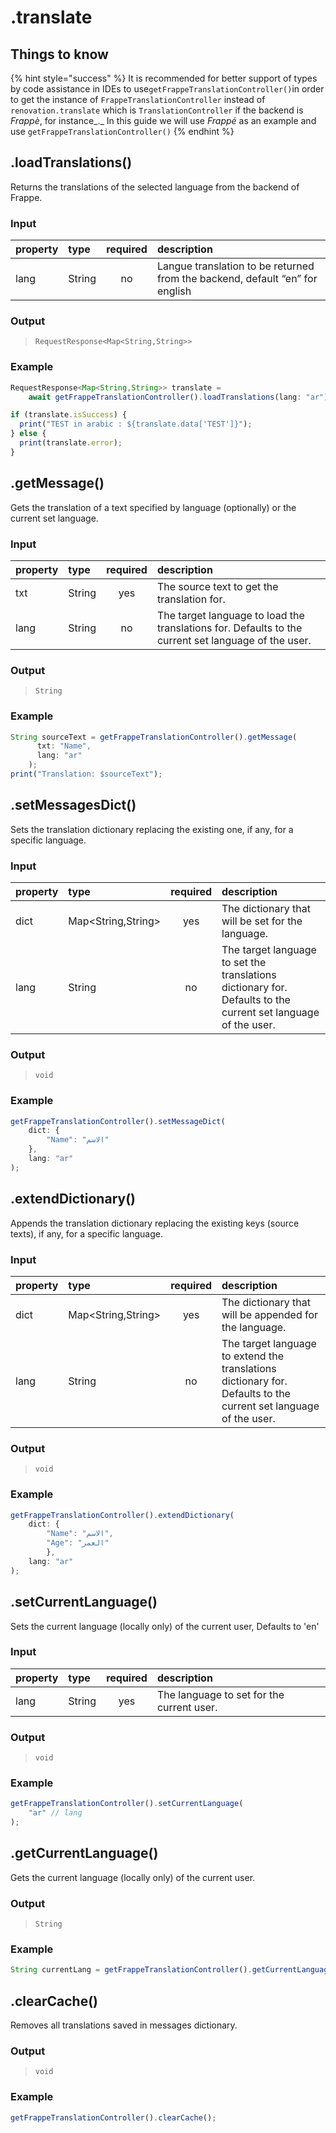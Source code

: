 # .translate

## Things to know

{% hint style="success" %}
It is recommended for better support of types by code assistance in IDEs to use`getFrappeTranslationController()`in order to get the instance of `FrappeTranslationController` instead of `renovation.translate` which is `TranslationController` if the backend is _Frappè_, for instance_._ In this guide we will use _Frappé_ as an example and use `getFrappeTranslationController()`
{% endhint %}

## .loadTranslations\(\)

Returns the translations of the selected language from the backend of Frappe.

### Input

| property | type | required | description |
| :--- | :--- | :---: | :--- |
| lang | String | no | Langue translation to be returned from the backend, default “en” for english |

### Output

> `RequestResponse<Map<String,String>>`

### Example

```javascript
RequestResponse<Map<String,String>> translate =
    await getFrappeTranslationController().loadTranslations(lang: "ar");

if (translate.isSuccess) {
  print("TEST in arabic : ${translate.data['TEST']}");
} else {
  print(translate.error);
}
```

## .getMessage\(\)

Gets the translation of a text specified by language \(optionally\) or the current set language.

### Input

| property | type | required | description |
| :--- | :--- | :---: | :--- |
| txt | String | yes | The source text to get the translation for. |
| lang | String | no | The target language to load the translations for. Defaults to the current set language of the user. |

### Output

> `String`

### Example

```typescript
String sourceText = getFrappeTranslationController().getMessage(
      txt: "Name",
      lang: "ar"
    );
print("Translation: $sourceText");
```

## .setMessagesDict\(\)

Sets the translation dictionary replacing the existing one, if any, for a specific language.

### Input

| property | type | required | description |
| :--- | :--- | :---: | :--- |
| dict | Map&lt;String,String&gt; | yes | The dictionary that will be set for the language. |
| lang | String | no | The target language to set the translations dictionary for. Defaults to the current set language of the user. |

### Output

> `void`

### Example

```typescript
getFrappeTranslationController().setMessageDict(
    dict: {
        "Name": "الاسم"
    },
    lang: "ar"
);
```

## .extendDictionary\(\)

Appends the translation dictionary replacing the existing keys \(source texts\), if any, for a specific language.

### Input

| property | type | required | description |
| :--- | :--- | :---: | :--- |
| dict | Map&lt;String,String&gt; | yes | The dictionary that will be appended for the language. |
| lang | String | no | The target language to extend the translations dictionary for. Defaults to the current set language of the user. |

### Output

> `void`

### Example

```typescript
getFrappeTranslationController().extendDictionary(
    dict: {
        "Name": "الاسم",
        "Age": "العمر"
        },
    lang: "ar"
);
```

## .setCurrentLanguage\(\)

Sets the current language \(locally only\) of the current user, Defaults to 'en'

### Input

| property | type | required | description |
| :--- | :--- | :---: | :--- |
| lang | String | yes | The language to set for the current user. |

### Output

> `void`

### Example

```typescript
getFrappeTranslationController().setCurrentLanguage(
    "ar" // lang
);
```

## .getCurrentLanguage\(\)

Gets the current language \(locally only\) of the current user.

### Output

> `String`

### Example

```typescript
String currentLang = getFrappeTranslationController().getCurrentLanguage();
```

## .clearCache\(\)

Removes all translations saved in messages dictionary.

### Output

> `void`

### Example

```typescript
getFrappeTranslationController().clearCache();
```

